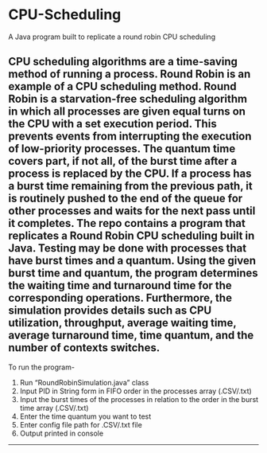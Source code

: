 # CPU-Scheduling
A Java program built to replicate a round robin CPU scheduling

CPU scheduling algorithms are a time-saving method of running a process. Round Robin is an 
example of a CPU scheduling method. Round Robin is a starvation-free scheduling algorithm in which all
processes are given equal turns on the CPU with a set execution period. This prevents events from 
interrupting the execution of low-priority processes. The quantum time covers part, if not all, of the 
burst time after a process is replaced by the CPU. If a process has a burst time remaining from the 
previous path, it is routinely pushed to the end of the queue for other processes and waits for the next 
pass until it completes. 
The repo contains a program that replicates a Round Robin CPU scheduling built in Java. 
Testing may be done with processes that have burst times and a quantum. Using the given burst 
time and quantum, the program determines the waiting time and turnaround time for the 
corresponding operations. Furthermore, the simulation provides details such as CPU utilization, 
throughput, average waiting time, average turnaround time, time quantum, and the number of contexts 
switches.
-----------------------------------------------------------------------------------------------------------------------------------------
To run the program-
1. Run “RoundRobinSimulation.java” class
2. Input PID in String form in FIFO order in the processes array (.CSV/.txt)
3. Input the burst times of the processes in relation to the order in the burst time array (.CSV/.txt)
4. Enter the time quantum you want to test
5. Enter config file path for .CSV/.txt file
5. Output printed in console
-----------------------------------------------------------------------------------------------------------------------------------------
